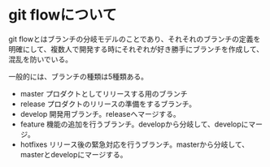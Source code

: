 # git flowについて

git flowとはブランチの分岐モデルのことであり、それそれのブランチの定義を明確にして、複数人で開発する時にそれぞれが好き勝手にブランチを作成して、混乱を防いでいる。

一般的には、ブランチの種類は5種類ある。

- master
プロダクトとしてリリースする用のブランチ
- release
プロダクトのリリースの準備をするブランチ。
- develop
開発用ブランチ。releaseへマージする。
- feature
機能の追加を行うブランチ。developから分岐して、developにマージ。
- hotfixes
リリース後の緊急対応を行うブランチ。masterから分岐して、masterとdevelopにマージする。

